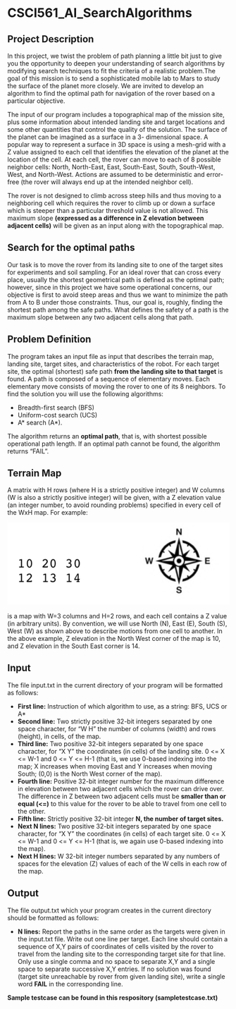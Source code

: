 # CSCI561_AI_SearchAlgorithms
  ## Project Description
  In this project, we twist the problem of path planning a little bit just to give you the opportunity to deepen your       understanding of search algorithms by modifying search techniques to fit the criteria of a realistic problem.The goal of this mission is to send a sophisticated mobile lab to Mars to study the surface of the planet more closely. We are invited to develop an algorithm to find the optimal path for navigation of the rover based on a particular objective.

The input of our program includes a topographical map of the mission site, plus some information about intended landing site and target locations and some other quantities that control the quality of the solution. The surface of the planet can be imagined as a surface in a 3- dimensional space. A popular way to represent a surface in 3D space is using a mesh-grid with a Z value assigned to each cell that identifies the elevation of the planet at the location of the cell. At each cell, the rover can move to each of 8 possible neighbor cells: North, North-East, East, South-East, South, South-West, West, and North-West. Actions are assumed to be deterministic and error-free (the rover will always end up at the intended neighbor cell).

The rover is not designed to climb across steep hills and thus moving to a neighboring cell which requires the rover to climb up or down a surface which is steeper than a particular threshold value is not allowed. This maximum slope **(expressed as a difference in Z elevation between adjacent cells)** will be given as an input along with the topographical map.
  
  ## Search for the optimal paths
  Our task is to move the rover from its landing site to one of the target sites for experiments and soil sampling. For an ideal rover that can cross every place, usually the shortest geometrical path is defined as the optimal path; however, since in this project we have some operational concerns, our objective is first to avoid steep areas and thus we want to minimize the path from A to B under those constraints. Thus, our goal is, roughly, finding the shortest path among the safe paths. What defines the safety of a path is the maximum slope between any two adjacent cells along that path.
  
  ## Problem Definition
  The program takes an input file as input that describes the terrain map, landing site, target sites, and characteristics of the robot. For each target site, the optimal (shortest) safe path **from the landing site to that target** is found. A path is composed of a sequence of elementary moves. Each elementary move consists of moving the rover to one of its 8 neighbors. 
To find the solution you will use the following algorithms:
  - Breadth-first search (BFS)
  - Uniform-cost search (UCS)
  - A* search (A*).
 
The algorithm returns an **optimal path**, that is, with shortest possible operational path length. If an optimal path cannot be found, the algorithm returns “FAIL”.

  ## Terrain Map
  A matrix with H rows (where H is a strictly positive integer) and W columns (W is also a strictly positive integer) will be given, with a Z elevation value (an integer number, to avoid rounding problems) specified in every cell of the WxH map. For example:
  
![](images/hw1_map.png)

is a map with W=3 columns and H=2 rows, and each cell contains a Z value (in arbitrary units). By convention, we will use North (N), East (E), South (S), West (W) as shown above to describe motions from one cell to another. In the above example, Z elevation in the North West corner of the map is 10, and Z elevation in the South East corner is 14.

## Input
The file input.txt in the current directory of your program will be formatted as follows:
- **First line:** Instruction of which algorithm to use, as a string: BFS, UCS or A*
- **Second line:** Two strictly positive 32-bit integers separated by one space character, for “W H” the number of columns (width) and rows (height), in cells, of the map.
- **Third line:** Two positive 32-bit integers separated by one space character, for “X Y” the coordinates (in cells) of the landing site. 0 <= X <= W-1 and 0 <= Y <= H-1 (that is, we use 0-based indexing into the map; X increases when moving East and Y increases when moving South; (0,0) is the North West corner of the map).
- **Fourth line:** Positive 32-bit integer number for the maximum difference in elevation between two adjacent cells which the rover can drive over. The difference in Z between two adjacent cells must be **smaller than or equal (<=)** to this value for the rover to be able to travel from one cell to the other.
- **Fifth line:** Strictly positive 32-bit integer **N, the number of target sites.**
- **Next N lines:** Two positive 32-bit integers separated by one space character, for “X Y” the coordinates (in cells) of each target site. 0 <= X <= W-1 and 0 <= Y <= H-1 (that is, we again use 0-based indexing into the map).
- **Next H lines:** W 32-bit integer numbers separated by any numbers of spaces for the elevation (Z) values of each of the W cells in each row of the map.

## Output
The file output.txt which your program creates in the current directory should be formatted as follows:
- **N lines:** Report the paths in the same order as the targets were given in the input.txt file. Write out one line per target. Each line should contain a sequence of X,Y pairs of coordinates of cells visited by the rover to travel from the landing site to the corresponding target site for that line. Only use a single comma and no space to separate X,Y and a single space to separate successive X,Y entries. If no solution was found (target site unreachable by rover from given landing site), write a single word **FAIL** in the corresponding line.

**Sample testcase can be found in this respository (sampletestcase.txt)**

